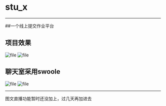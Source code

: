 # stu_x
---
##一个线上提交作业平台

## 项目效果
![file](https://iocaffcdn.phphub.org/uploads/images/201812/07/25840/iicmS8x9g2.png!/fw/1240)
![file](https://iocaffcdn.phphub.org/uploads/images/201812/07/25840/3kyMuY8eMd.png!/fw/1240)

## 聊天室采用swoole
![file](https://iocaffcdn.phphub.org/uploads/images/201812/07/25840/ioh2lfKLz5.png!/fw/1240)
![file](https://iocaffcdn.phphub.org/uploads/images/201812/07/25840/e1fJQlxohs.png!/fw/1240)

-----
图文直播功能暂时还没加上，过几天再加进去
